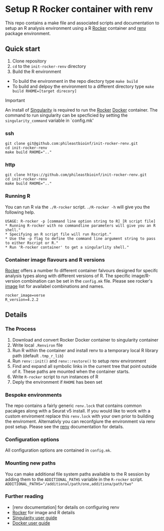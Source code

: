 # Setup R Rocker container with renv

This repo contains a make file and associated scripts and documentation to setup an R analysis environment using a R [Rocker](https://rocker-project.org/) container and [renv](https://rstudio.github.io/renv/articles/renv.html) package environment.

## Quick start

1. Clone repository
2. `cd` to the `init-rocker-renv` directory
3. Build the R environment
  + To build the environment in the repo diectory type `make build`
  + To build and delpoy the environment to a different directory type `make build RHOME=[target direcory]`

> [!IMPORTANT]
> An install of [Singularity](https://github.com/sylabs/singularity/releases) is required to run the [Rocker](https://rocker-project.org/) [Docker](https://www.docker.com/) container. The command to run singularity can be specficied by setting the `singularity_command` variable in `config.mk'

### ssh
```
git clone git@github.com:phileastbioinf/init-rocker-renv.git
cd init-rocker-renv
make build RHOME=".."
```
### http
```
git clone https://github.com/phileastbioinf/init-rocker-renv.git
cd init-rocker-renv
make build RHOME=".."
```

### Running R

You can run R via the `./R-rocker` script.
`./R-rocker -h` will give you the following help.

```
USAGE: R-rocker -p [command line option string to R] [R script file]
* Running R-rocker with no commandline parameters will give you an R shell."
* Specifying an R script file will run Rscript."
* Use the -p flag to define the command line argument string to pass to either Rscript or R."
* Run 'R-rocker container' to get a singularlity shell."
```

### Container image flavours and R versions

[Rocker](https://rocker-project.org/) offers a number fo different container falvours designed for specifc analysis types along with different versions of R. The specific image/R-version combination can be set in the `config.mk` file. Please see rocker's [image](https://rocker-project.org/images/) list for availabel combinations and names. 
```
rocker_image=verse
R_version=4.2.2
```

## Details

### The Process

1. Download and convert Rocker Docker container to singularity container
2. Write local `.Renviron` file
3. Run R within the container and install renv to a temporary local R library path (default `.tmp_r_lib`)
4. Run `renv::init()` and `renv::restore()` to setup renv environment
5. Find and expand all symbolic links in the current tree that point outside of it. These paths are mounted when the container starts.
6. Write `R-rocker` script to run instances of R
7. Deply the environment if `RHOME` has been set

### Bespoke environments

The repo contains a fairly generic `renv.lock`  that contains common pacakges along with a Seurat v5 install. If you would like to work with a custom enviroment replace this `renv.lock` with your own prior to building the enviroment. Alternativly you can reconfgiure the environment via renv post setup. Please see the [renv](https://rstudio.github.io/renv/articles/renv.html) documentation for details.

### Configuration options

All configuration options are contained in `config.mk`.

### Mounting new paths

You can make additional file system paths available to the R session by adding them to the `ADDITIONAL_PATHS` variable in the `R-rocker` script.
`ADDITIONAL_PATHS="/additional/path/one,additiona/path/two"`

### Further reading

* [renv documentation] for details on configuring renv
* [Rocker](https://rocker-project.org/) for image and R details
* [Singularity user guide](https://docs.sylabs.io/guides/3.5/user-guide/)
* [Docker user guide](https://www.docker.com/)



